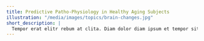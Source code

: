 ```yaml
---
title: Predictive Patho-Physiology in Healthy Aging Subjects
illustration: "/media/images/topics/brain-changes.jpg"
short_description: |
  Tempor erat elitr rebum at clita. Diam dolor diam ipsum et tempor sit. Aliqu diam amet diam et eos labore. Clita erat ipsum et lorem et sit, sed stet no labore lorem sit. Sanctus clita duo justo et tempor eirmod.
---
```

